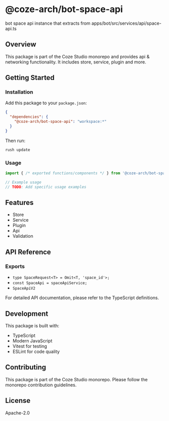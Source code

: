 # @coze-arch/bot-space-api

bot space api instance that extracts from apps/bot/src/services/api/space-api.ts

## Overview

This package is part of the Coze Studio monorepo and provides api & networking functionality. It includes store, service, plugin and more.

## Getting Started

### Installation

Add this package to your `package.json`:

```json
{
  "dependencies": {
    "@coze-arch/bot-space-api": "workspace:*"
  }
}
```

Then run:

```bash
rush update
```

### Usage

```typescript
import { /* exported functions/components */ } from '@coze-arch/bot-space-api';

// Example usage
// TODO: Add specific usage examples
```

## Features

- Store
- Service
- Plugin
- Api
- Validation

## API Reference

### Exports

- `type SpaceRequest<T> = Omit<T, 'space_id'>;`
- `const SpaceApi = spaceApiService;`
- `SpaceApiV2`


For detailed API documentation, please refer to the TypeScript definitions.

## Development

This package is built with:

- TypeScript
- Modern JavaScript
- Vitest for testing
- ESLint for code quality

## Contributing

This package is part of the Coze Studio monorepo. Please follow the monorepo contribution guidelines.

## License

Apache-2.0
